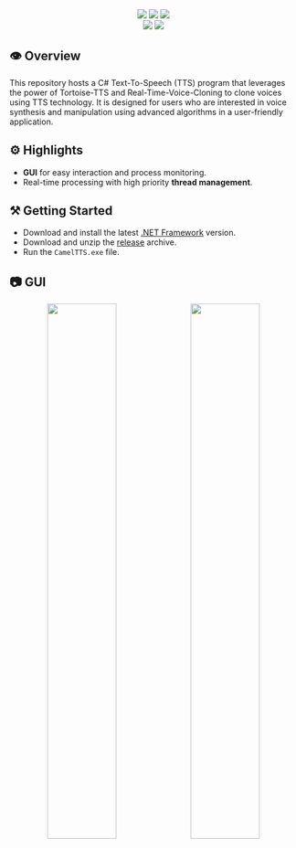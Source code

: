 <div align="center">
<img src="https://img.shields.io/github/repo-size/ZygoteCode/CamelTTS"/>
<img src="https://img.shields.io/github/last-commit/ZygoteCode/CamelTTS"/>
<img src="https://img.shields.io/github/downloads/ZygoteCode/CamelTTS/total"/>
</div>
<div align="center">
<img src="https://tokei.rs/b1/github/ZygoteCode/CamelTTS?category=files"/>
<img src="https://tokei.rs/b1/github/ZygoteCode/CamelTTS?category=lines"/> 
</div>

## :eye: Overview

This repository hosts a C# Text-To-Speech (TTS) program that leverages the power of Tortoise-TTS and Real-Time-Voice-Cloning to clone voices using TTS technology. It is designed for users who are interested in voice synthesis and manipulation using advanced algorithms in a user-friendly application.

## :gear: Highlights

- **GUI** for easy interaction and process monitoring.
- Real-time processing with high priority **thread management**. 

## :hammer_and_pick: Getting Started

- Download and install the latest [.NET Framework](https://dotnet.microsoft.com/en-us/download/dotnet-framework) version.
- Download and unzip the [release](https://github.com/ZygoteCode/CamelTTS/releases/download/v1/CamelTTS.V1.zip) archive.
- Run the `CamelTTS.exe` file.

## :camera: GUI

<div align="center">
<img width=49% src="https://github.com/a13xe/CamelTTS/assets/77492646/f1eceb91-fb47-4ec9-9767-000b8f1fee84" alt="" />
<img width=49% src="https://github.com/a13xe/CamelTTS/assets/77492646/adcf0067-6806-440a-9849-3947dad372e3" alt="" /> 
</div>
